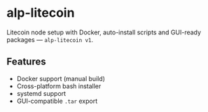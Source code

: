# alp-litecoin

Litecoin node setup with Docker, auto-install scripts and GUI-ready packages — `alp-litecoin v1`.

## Features
- Docker support (manual build)
- Cross-platform bash installer
- systemd support
- GUI-compatible `.tar` export
